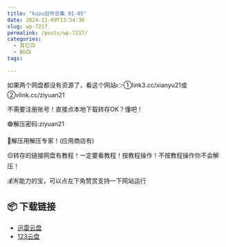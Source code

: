 ```yaml
---
title: "kuzu旧作合集 01-05"
date: 2024-11-09T13:54:36
slug: wp-7217
permalink: /posts/wp-7217/
categories:
  - 其它📺
  - BG📺
tags:

---
```


如果两个网盘都没有资源了，看这个网站👉①link3.cc/xianyu21或②vlink.cc/ziyuan21

不需要注册账号！直接点本地下载转存OK？懂吧！

🟢解压密码:ziyuan21

🔵解压用解压专家！(应用商店有)

🟡转存的链接网盘有教程！一定要看教程！按教程操作！不按教程操作你不会解压！

💰🈶能力的宝，可以点左下角赞赏支持一下网站运行

## 📦 下载链接
- [迅雷云盘](https://blziyuan21.com/pay-download/7217?key=686e090e1b&down_id=0)
- [123云盘](https://blziyuan21.com/pay-download/7217?key=686e090e1b&down_id=1)

